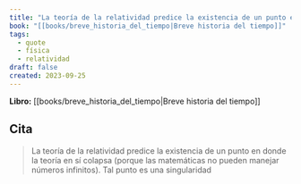 ```yaml
---
title: "La teoría de la relatividad predice la existencia de un punto en donde la teoría..."
book: "[[books/breve_historia_del_tiempo|Breve historia del tiempo]]"
tags:
  - quote
  - física
  - relatividad
draft: false
created: 2023-09-25
---
```


**Libro:** [[books/breve_historia_del_tiempo|Breve historia del tiempo]]

## Cita
> La teoría de la relatividad predice la existencia de un punto en donde la teoría en sí colapsa (porque las matemáticas no pueden manejar números infinitos). Tal punto es una singularidad
